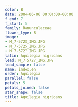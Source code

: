 ```yaml
---
color: B
date: 2004-06-06 00:00:00+00:00
f_end: 7
f_start: 5
family: Ranunculaceae
flower_type: B
image:
- M_7-5728_IMG.JPG
- M_7-5725_IMG.JPG
- M_7-5727_IMG.JPG
latin: Aquilegia nigricans
lead: M_7-5727_IMG.JPG
lead_sample: false
name: index.en
order: Aquilegia
parallel: false
petals: 5
petals_joined: false
star_shape: false
title: Aquilegia nigricans
---
```

